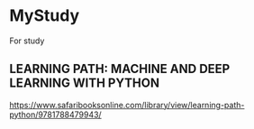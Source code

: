 # MyStudy
For study

## LEARNING PATH: MACHINE AND DEEP LEARNING WITH PYTHON
https://www.safaribooksonline.com/library/view/learning-path-python/9781788479943/
